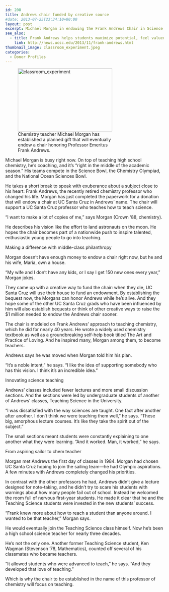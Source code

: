 ```yaml
---
id: 208
title: Andrews chair funded by creative source
#date: 2013-07-25T23:34:10+00:00
layout: post
excerpt: Michael Morgan in endowing the Frank Andrews Chair in Science Education hopes to inspire new enthusiastic science teachers
see_also:
  - title: Frank Andrews helps students maximize potential, feel valued
    link: http://news.ucsc.edu/2013/11/frank-andrews.html
thumbnail_image: classroom_experiment.jpeg
categories:
  - Donor Profiles
---
```

<figure id="attachment_209" style="width: 300px" class="wp-caption alignright"><img class="wp-image-209 size-medium" src="http://live-ucsc-giving.pantheonsite.io/wp-content/uploads/2017/08/classroom_experiment-300x200.jpeg" alt="classroom_experiment" width="300" height="200" srcset="https://ucsc-giving.lndo.site/wp-content/uploads/2017/08/classroom_experiment-300x200.jpeg 300w, https://ucsc-giving.lndo.site/wp-content/uploads/2017/08/classroom_experiment.jpeg 640w" sizes="(max-width: 300px) 100vw, 300px" /><figcaption class="wp-caption-text">Chemistry teacher Michael Morgan has established a planned gift that will eventually endow a chair honoring Professor Emeritus Frank Andrews.</figcaption></figure> 

Michael Morgan is busy right now. On top of teaching high school chemistry, he’s coaching, and it’s “right in the middle of the academic season.” His teams compete in the Science Bowl, the Chemistry Olympiad, and the National Ocean Sciences Bowl.

He takes a short break to speak with exuberance about a subject close to his heart: Frank Andrews, the recently retired chemistry professor who changed his life. Morgan has just completed the paperwork for a donation that will endow a chair at UC Santa Cruz in Andrews’ name. The chair will support a UC Santa Cruz professor who teaches how to teach science.

“I want to make a lot of copies of me,” says Morgan (Crown ‘88, chemistry).

He describes his vision like the effort to land astronauts on the moon. He hopes the chair becomes part of a nationwide push to inspire talented, enthusiastic young people to go into teaching.

Making a difference with middle-class philanthropy

Morgan doesn’t have enough money to endow a chair right now, but he and his wife, Maria, own a house.

“My wife and I don’t have any kids, or I say I get 150 new ones every year,” Morgan jokes.

They came up with a creative way to fund the chair: when they die, UC Santa Cruz will use their house to fund an endowment. By establishing the bequest now, the Morgans can honor Andrews while he’s alive. And they hope some of the other UC Santa Cruz grads who have been influenced by him will also establish bequests or think of other creative ways to raise the $1 million needed to endow the Andrews chair sooner.

The chair is modeled on Frank Andrews’ approach to teaching chemistry, which he did for nearly 40 years. He wrote a widely used chemistry textbook as well as a groundbreaking self-help book titled The Art and Practice of Loving. And he inspired many, Morgan among them, to become teachers.

Andrews says he was moved when Morgan told him his plan.

“It’s a noble intent,” he says. “I like the idea of supporting somebody who has this vision. I think it’s an incredible idea.”

Innovating science teaching

Andrews’ classes included fewer lectures and more small discussion sections. And the sections were led by undergraduate students of another of Andrews’ classes, Teaching Science in the University.

“I was dissatisfied with the way sciences are taught. One fact after another after another. I don’t think we were teaching them well,” he says. “These big, amorphous lecture courses. It’s like they take the spirit out of the subject.”

The small sections meant students were constantly explaining to one another what they were learning. “And it worked. Man, it worked,” he says.

From aspiring sailor to chem teacher

Morgan met Andrews the first day of classes in 1984. Morgan had chosen UC Santa Cruz hoping to join the sailing team—he had Olympic aspirations. A few minutes with Andrews completely changed his priorities.

In contrast with the other professors he had, Andrews didn’t give a lecture designed for note-taking, and he didn’t try to scare his students with warnings about how many people fail out of school. Instead he welcomed the room full of nervous first-year students. He made it clear that he and the Teaching Science students were invested in the new students’ success.

“Frank knew more about how to reach a student than anyone around. I wanted to be that teacher,” Morgan says.

He would eventually join the Teaching Science class himself. Now he’s been a high school science teacher for nearly three decades.

He’s not the only one. Another former Teaching Science student, Ken Wagman (Stevenson &#8217;78, Mathematics), counted off several of his classmates who became teachers.

“It allowed students who were advanced to teach,” he says. “And they developed that love of teaching.”

Which is why the chair to be established in the name of this professor of chemistry will focus on teaching.
